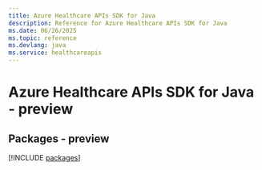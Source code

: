 ```yaml
---
title: Azure Healthcare APIs SDK for Java
description: Reference for Azure Healthcare APIs SDK for Java
ms.date: 06/26/2025
ms.topic: reference
ms.devlang: java
ms.service: healthcareapis
---
```

# Azure Healthcare APIs SDK for Java - preview
## Packages - preview
[!INCLUDE [packages](healthcare-apis-index.md)]
